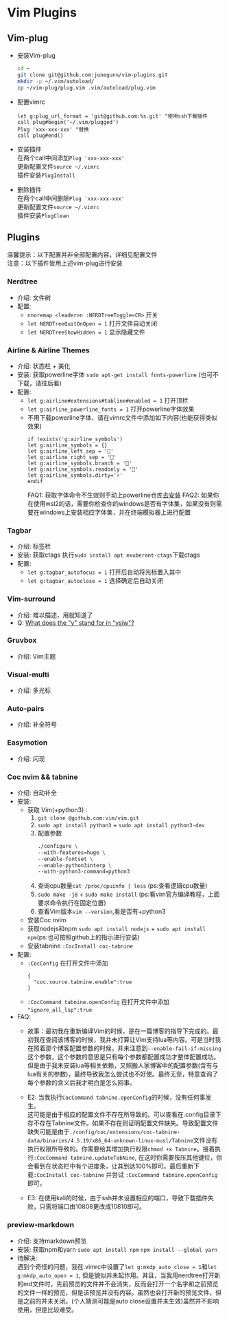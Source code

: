 # Vim Plugins  
## Vim-plug  
* 安装Vim-plug  
   ``` bash
   cd ~
   git clone git@github.com:junegunn/vim-plugins.git
   mkdir -p ~/.vim/autoload/
   cp ~/vim-plug/plug.vim .vim/autoload/plug.vim
   ```  
* 配置vimrc  
   ``` vim script   
   let g:plug_url_format = 'git@github.com:%s.git' "使用ssh下载插件
   call plug#begin('~/.vim/plugged')
   Plug 'xxx-xxx-xxx' "替换
   call plug#end()
   ```  
* 安装插件  
在两个call中间添加`Plug 'xxx-xxx-xxx'`  
更新配置文件`source ~/.vimrc`  
插件安装`PlugInstall`  

* 删除插件  
在两个call中间删除`Plug 'xxx-xxx-xxx'`  
更新配置文件`source ~/.vimrc`  
插件安装`PlugClean`  

## Plugins
温馨提示：以下配置并非全部配置内容，详细见配置文件  
注意：以下插件皆用上述vim-plug进行安装
### Nerdtree
* 介绍: 文件树
* 配置:  
  - `nnoremap <leader>n :NERDTreeToggle<CR>` 开关
  - `let NERDTreeQuitOnOpen = 1` 打开文件自动关闭
  - `let NERDTreeShowHidden = 1` 显示隐藏文件

### Airline & Airline Themes  
* 介绍: 状态栏 + 美化
* 安装: 获取powerline字体 `sudo apt-get install fonts-powerline` (也可不下载，请往后看)
* 配置:  
  - `let g:airline#extensions#tabline#enabled = 1` 打开顶栏
  - `let g:airline_powerline_fonts = 1` 打开powerline字体效果  
  - 不用下载powerline字体，请在vimrc文件中添加如下内容(也能获得类似效果)  
    ``` vim script
    if !exists('g:airline_symbols')
    let g:airline_symbols = {}
    let g:airline_left_sep = ''
    let g:airline_right_sep = ''
    let g:airline_symbols.branch = ''
    let g:airline_symbols.readonly = ''
    let g:airline_symbols.dirty='⚡'
    endif
    ```  
    FAQ1: 获取字体命令不生效则手动上powerline仓库[去安装](https://github.com/powerline/fonts)
    FAQ2: 如果你在使用wsl2的话，需要你检查你的windows是否有字体集，如果没有则需要在windows上安装相应字体集，并在终端模拟器上进行配置
### Tagbar 
* 介绍: 标签栏
* 安装: 获取ctags 执行`sudo install apt exuberant-ctags`下载ctags  
* 配置: 
  - `let g:tagbar_autofocus = 1` 打开后自动将光标置入其中  
  - `let g:tagbar_autoclose = 1` 选择确定后自动关闭

### Vim-surround  
* 介绍: 难以描述，用就知道了
* Q: [What does the "y" stand for in "ysiw"?](https://github.com/tpope/vim-surround/issues/128)  

### Gruvbox  
* 介绍: Vim主题

### Visual-multi  
* 介绍: 多光标

### Auto-pairs  
* 介绍: 补全符号 

### Easymotion  
* 介绍: 闪现

### Coc nvim && tabnine
* 介绍: 自动补全
* 安装: 
  - 获取 Vim(+python3) :  
    1. `git clone @github.com:vim/vim.git`  
    2. `sudo apt install python3` + `sudo apt install python3-dev`  
    3. 配置参数  
       ``` bash shell
       ./configure \
       --with-features=huge \
       --enable-fontset \
       --enable-python3interp \
       --with-python3-command=python3
       ```
    4. 查询cpu数量`cat /proc/cpuinfo | less` (ps:查看逻辑cpu数量)  
    4. `sudo make -j8` + `sudo make install`  (ps:看vim官方编译教程，上面要求命令执行在固定位置)
    5. 查看Vim版本`vim --version`,看是否有+python3  
  - 安装Coc nvim
  - 获取nodejs和npm `sudo apt install nodejs` + `sudo apt install npm`(ps:也可按照github上的指示进行安装)
  - 安装tabnine `:CocInstall coc-tabnine`
* 配置:  
  - `:CocConfig` 在打开文件中添加  
      ```  
      {
        "coc.source.tabnine.enable":true
      }
      ```  
  - `:CocCommand tabnine.openConfig` 在打开文件中添加 `"ignore_all_lsp":true`   
* FAQ:
  - 故事：最初我在重新编译Vim的时候，是在一篇博客的指导下完成的。最初我在查阅该博客的时候，我并未打算让Vim支持lua等内容。可是当时我在照着那个博客配置参数的时候，并未注意到`--enable-fail-if-missing`这个参数，这个参数的意思是只有每个参数都配置成功才整体配置成功。但是由于我未安装lua等相关依赖，又照搬人家博客中的配置参数(含有与lua有关的参数)，最终导致我怎么尝试也不好使。最终无奈，特意查询了每个参数的含义后我才明白是怎么回事。

  - E2: 当我执行`CocCommand tabnine.openConfig`的时候，没有任何事发生。  
    这可能是由于相应的配置文件不存在所导致的。可以查看在.config目录下存不存在Tabnine文件。如果不存在则证明配置文件缺失。导致配置文件缺失可能是由于`./config/coc/extensions/coc-tabnine-data/binaries/4.5.19/x86_64-unknown-linux-musl/Tabnine`文件没有执行权限所导致的。你需要给其增加执行权限`chmod +x Tabnine`。接着执行`:CocCommand tabnine.updateTabNine`, 在这时你需要按压其他键位，你会看到在状态栏中有个进度条，让其到达100%即可。最后重新下载`:CocInstall coc-tabnine` 并尝试 `:CocCommand tabnine.openConfig` 即可。  

  - E3: 在使用kali的时候，由于ssh并未设置相应的端口，导致下载插件失败，只需将端口由10808更改成10810即可。

### preview-markdown  
* 介绍: 支持markdown预览
* 安装: 获取npm和yarn `sudo apt install npm` `npm install --global yarn`  
* 待解决:   
  遇到个奇怪的问题，我在.vimrc中设置了`let g:mkdp_auto_close = 1`和`let g:mkdp_auto_open = 1`, 但是貌似并未起作用。并且，当我用nerdtree打开新的md文件时，先前预览的文件并不会消失，反而会打开一个名字和之前预览的文件一样的预览，但是该预览并没有内容。虽然也会打开新的预览文件，但是之前的并未关闭。(个人猜测可能是auto close设置并未生效)虽然并不影响使用，但是比较难受。  
